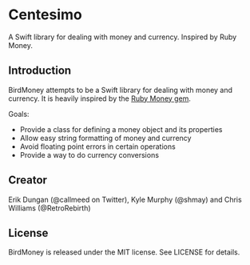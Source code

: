 # Centesimo

A Swift library for dealing with money and currency. Inspired by Ruby Money. 

## Introduction 

BirdMoney attempts to be a Swift library for dealing with money and currency. It is heavily inspired by the [Ruby Money gem](https://github.com/RubyMoney/money). 

Goals: 

* Provide a class for defining a money object and its properties
* Allow easy string formatting of money and currency
* Avoid floating point errors in certain operations
* Provide a way to do currency conversions

## Creator

Erik Dungan (@callmeed on Twitter), Kyle Murphy (@shmay) and Chris Williams (@RetroRebirth)

## License

BirdMoney is released under the MIT license. See LICENSE for details.
